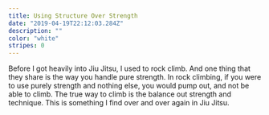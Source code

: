 ```yaml
---
title: Using Structure Over Strength
date: "2019-04-19T22:12:03.284Z"
description: ""
color: "white"
stripes: 0
---
```


Before I got heavily into Jiu Jitsu, I used to rock climb. And one thing that they share is the way you handle pure strength. In rock climbing, if you were to use purely strength and nothing else, you would pump out, and not be able to climb. The true way to climb is the balance out strength and technique. This is something I find over and over again in Jiu Jitsu.